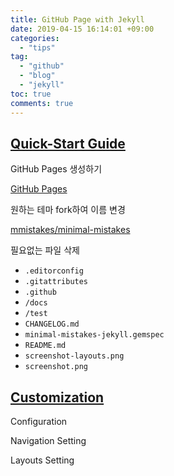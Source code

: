 ```yaml
---
title: GitHub Page with Jekyll
date: 2019-04-15 16:14:01 +09:00
categories:
  - "tips"
tag:
  - "github" 
  - "blog"
  - "jekyll"
toc: true
comments: true
---
```


## [Quick-Start Guide](https://mmistakes.github.io/minimal-mistakes/docs/quick-start-guide/)

GitHub Pages 생성하기

[GitHub Pages](https://pages.github.com/)

원하는 테마 fork하여 이름 변경

[mmistakes/minimal-mistakes](https://github.com/mmistakes/minimal-mistakes)

필요없는 파일 삭제

- `.editorconfig`
- `.gitattributes`
- `.github`
- `/docs`
- `/test`
- `CHANGELOG.md`
- `minimal-mistakes-jekyll.gemspec`
- `README.md`
- `screenshot-layouts.png`
- `screenshot.png`

## [Customization](https://mmistakes.github.io/minimal-mistakes/docs/configuration/)

Configuration

Navigation Setting

Layouts Setting